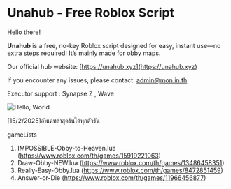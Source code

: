 # Unahub - Free Roblox Script

Hello there!

**Unahub** is a free, no-key Roblox script designed for easy, instant use—no extra steps required! It’s mainly made for obby maps.

Our official hub website: [https://unahub.xyz](https://unahub.xyz)

If you encounter any issues, please contact: admin@mon.in.th

Executor support : Synapse Z , Wave 

![Hello, World](https://github.com/user-attachments/assets/c0db1dac-842b-4c99-9982-c900bc80468e)

[15/2/2025]อัพเดทล่าสุดรันได้ทุกตัวรัน

gameLists
1. IMPOSSIBLE-Obby-to-Heaven.lua (https://www.roblox.com/th/games/15919221063)
2. Draw-Obby-NEW.lua (https://www.roblox.com/th/games/13486458351)
3. Really-Easy-Obby.lua (https://www.roblox.com/th/games/8472851459)
4. Answer-or-Die (https://www.roblox.com/th/games/11966456877)